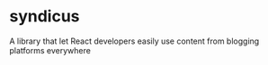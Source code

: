# syndicus

A library that let React developers easily use content from blogging platforms everywhere